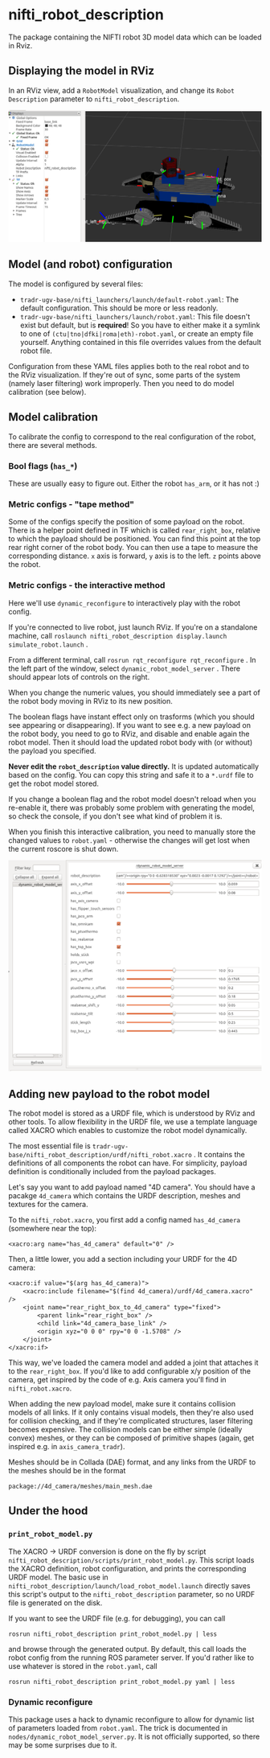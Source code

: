 # nifti\_robot\_description

The package containing the NIFTI robot 3D model data which can be loaded in Rviz.

## Displaying the model in RViz

In an RViz view, add a `RobotModel` visualization, and change its `Robot Description` parameter to `nifti_robot_description`.

![](doc/rviz.png)

## Model (and robot) configuration

The model is configured by several files:

* `tradr-ugv-base/nifti_launchers/launch/default-robot.yaml`: The default configuration. This should be more or less
readonly.
* `tradr-ugv-base/nifti_launchers/launch/robot.yaml`: This file doesn't exist but default, but is **required**! So you
have to either make it a symlink to one of `(ctu|tno|dfki|roma|eth)-robot.yaml`, or create an empty file yourself.
Anything contained in this file overrides values from the default robot file.

Configuration from these YAML files applies both to the real robot and to the RViz visualization. If they're out of
sync, some parts of the system (namely laser filtering) work improperly. Then you need to do model calibration (see
below).

## Model calibration

To calibrate the config to correspond to the real configuration of the robot, there are several methods.

### Bool flags (`has_*`)

These are usually easy to figure out. Either the robot `has_arm`, or it has not :)

### Metric configs - "tape method"

Some of the configs specify the position of some payload on the robot. There is a helper point defined in TF which is
called `rear_right_box`, relative to which the payload should be positioned. You can find this point at the top rear
right corner of the robot body. You can then use a tape to measure the corresponding distance. `x` axis is forward, `y`
 axis is to the left. `z` points above the robot.

### Metric configs - the interactive method

Here we'll use `dynamic_reconfigure` to interactively play with the robot config.

If you're connected to live robot, just launch RViz. If you're on a standalone machine, call
`roslaunch nifti_robot_description display.launch simulate_robot.launch` .

From a different terminal, call `rosrun rqt_reconfigure rqt_reconfigure` . In the left part of the window, select
`dynamic_robot_model_server` . There should appear lots of controls on the right.

When you change the numeric values, you should immediately see a part of the robot body moving in RViz to
its new position.

The boolean flags have instant effect only on trasforms (which you should see appearing or disappearing). If you want to
 see e.g. a new payload on the robot body, you need to go to RViz, and disable and enable again the robot model. Then it
 should load the updated robot body with (or without) the payload you specified.

**Never edit the `robot_description` value directly.** It is updated automatically based on the config. You can copy
this string and safe it to a `*.urdf` file to get the robot model stored.

If you change a boolean flag and the robot model doesn't reload when you re-enable it, there was probably some problem
with generating the model, so check the console, if you don't see what kind of problem it is.

When you finish this interactive calibration, you need to manually store the changed values to `robot.yaml` - otherwise
the changes will get lost when the current roscore is shut down.

![](doc/dynamic_reconfigure.png)

## Adding new payload to the robot model

The robot model is stored as a URDF file, which is understood by RViz and other tools. To allow flexibility in the URDF
file, we use a template language called XACRO which enables to customize the robot model dynamically.

The most essential file is `tradr-ugv-base/nifti_robot_description/urdf/nifti_robot.xacro` . It contains the definitions
of all components the robot can have. For simplicity, payload definition is conditionally included from the payload
packages.

Let's say you want to add payload named "4D camera". You should have a pacakge `4d_camera` which contains the URDF
description, meshes and textures for the camera.

To the `nifti_robot.xacro`, you first add a config named `has_4d_camera` (somewhere near the top):

    <xacro:arg name="has_4d_camera" default="0" />

Then, a little lower, you add a section including your URDF for the 4D camera:

    <xacro:if value="$(arg has_4d_camera)">
        <xacro:include filename="$(find 4d_camera)/urdf/4d_camera.xacro" />
        <joint name="rear_right_box_to_4d_camera" type="fixed">
            <parent link="rear_right_box" />
            <child link="4d_camera_base_link" />
            <origin xyz="0 0 0" rpy="0 0 -1.5708" />
    	</joint>
    </xacro:if>

This way, we've loaded the camera model and added a joint that attaches it to the `rear_right_box`. If you'd like to
add configurable x/y position of the camera, get inspired by the code of e.g. Axis camera you'll find in
`nifti_robot.xacro`.

When adding the new payload model, make sure it contains collision models of all links. If it only contains visual
models, then they're also used for collision checking, and if they're complicated structures, laser filtering becomes
expensive. The collision models can be either simple (ideally convex) meshes, or they can be composed of primitive
shapes (again, get inspired e.g. in `axis_camera_tradr`).

Meshes should be in Collada (DAE) format, and any links from the URDF to the meshes should be in the format

    package://4d_camera/meshes/main_mesh.dae

## Under the hood

### `print_robot_model.py`

The XACRO -> URDF conversion is done on the fly by script `nifti_robot_description/scripts/print_robot_model.py`.
This script loads the XACRO definition, robot configuration, and prints the corresponding URDF model. The basic use in
`nifti_robot_description/launch/load_robot_model.launch` directly saves this script's output to the
`nifti_robot_description` parameter, so no URDF file is generated on the disk.

If you want to see the URDF file (e.g. for debugging), you can call

    rosrun nifti_robot_description print_robot_model.py | less

and browse through the generated output. By default, this call loads the robot config from the running ROS parameter
server. If you'd rather like to use whatever is stored in the `robot.yaml`, call

    rosrun nifti_robot_description print_robot_model.py yaml | less

### Dynamic reconfigure

This package uses a hack to dynamic reconfigure to allow for dynamic list of parameters loaded from `robot.yaml`.
The trick is documented in `nodes/dynamic_robot_model_server.py`. It is not officially supported, so there may be some
surprises due to it.
